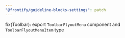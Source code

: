 ```yaml
---
"@frontify/guideline-blocks-settings": patch
---
```


fix(Toolbar): export `ToolbarFlyoutMenu` component and `ToolbarFlyoutMenuItem` type
